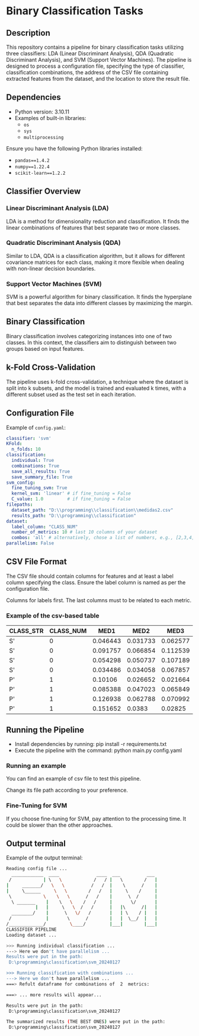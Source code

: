 # Binary Classification Tasks

## Description

This repository contains a pipeline for binary classification tasks utilizing three classifiers: LDA (Linear Discriminant Analysis), QDA (Quadratic Discriminant Analysis), and SVM (Support Vector Machines). The pipeline is designed to process a configuration file, specifying the type of classifier, classification combinations, the address of the CSV file containing extracted features from the dataset, and the location to store the result file.

## Dependencies

- Python version: 3.10.11
- Examples of built-in libraries:
  - `os`
  - `sys`
  - `multiprocessing`

Ensure you have the following Python libraries installed:

- `pandas==1.4.2`
- `numpy==1.22.4`
- `scikit-learn==1.2.2`


## Classifier Overview

### Linear Discriminant Analysis (LDA)

LDA is a method for dimensionality reduction and classification. It finds the linear combinations of features that best separate two or more classes.

### Quadratic Discriminant Analysis (QDA)

Similar to LDA, QDA is a classification algorithm, but it allows for different covariance matrices for each class, making it more flexible when dealing with non-linear decision boundaries.

### Support Vector Machines (SVM)

SVM is a powerful algorithm for binary classification. It finds the hyperplane that best separates the data into different classes by maximizing the margin.

## Binary Classification

Binary classification involves categorizing instances into one of two classes. In this context, the classifiers aim to distinguish between two groups based on input features.

## k-Fold Cross-Validation

The pipeline uses k-fold cross-validation, a technique where the dataset is split into k subsets, and the model is trained and evaluated k times, with a different subset used as the test set in each iteration.

## Configuration File

Example of `config.yaml`:

```yaml
classifier: 'svm'
KFold:
  n_folds: 10
classification:
  individual: True
  combinations: True
  save_all_results: True
  save_summary_file: True
svm_config:
  fine_tuning_svm: True
  kernel_svm: 'linear' # if fine_tuning = False
  C_value: 1.0         # if fine_tuning = False
filepaths:
  dataset_path: "D:\\programming\\classification\\medidas2.csv"
  results_path: "D:\\programming\\classification"
dataset:
  label_column: "CLASS_NUM"
  number_of_metrics: 10 # last 10 columns of your dataset
  combos: 'all' # alternatively, chose a list of numbers, e.g., [2,3,4,5]
parallelism: False
```

## CSV File Format
The CSV file should contain columns for features and at least a label column specifying the class. Ensure the label column is named as per the configuration file.

Columns for labels first. The last columns must to be related to each metric.

### Example of the csv-based table
| CLASS_STR | CLASS_NUM | MED1     | MED2     | MED3     | MED4     | MED5     | MED6     | MED7     | MED8     | MED9     | MED10    |
|-----------|-----------|----------|----------|----------|----------|----------|----------|----------|----------|----------|----------|
| S'        | 0         | 0.046443 | 0.031733 | 0.062577 | 0.662921 | 1.454993 | 2.567878 | 3.973769 | 5.291051 | 7.150222 | 5.19238  |
| S'        | 0         | 0.091757 | 0.066854 | 0.112539 | 0.628205 | 2.648563 | 4.366297 | 6.45142  | 7.92939  | 9.24053  | 9.734327 |
| S'        | 0         | 0.054298 | 0.050737 | 0.107189 | 0.779693 | 1.862557 | 2.785057 | 3.047597 | 2.668143 | 3.671243 | 4.547837 |
| S'        | 0         | 0.034486 | 0.034058 | 0.067857 | 0.347366 | 0.677926 | 1.071743 | 1.391075 | 1.822097 | 2.28103  | 1.475807 |
| P'        | 1         | 0.10106  | 0.026652 | 0.021664 | 0.126798 | 0.325935 | 0.595971 | 0.989863 | 1.283907 | 2.27186  | 1.578473 |
| P'        | 1         | 0.085388 | 0.047023 | 0.065849 | 0.494819 | 1.088841 | 1.878267 | 2.594137 | 2.800037 | 1.636063 | 1.709373 |
| P'        | 1         | 0.126938 | 0.062788 | 0.070992 | 0.903809 | 2.477953 | 4.340351 | 6.919843 | 7.6242   | 3.515227 | 2.550226 |
| P'        | 1         | 0.151652 | 0.0383   | 0.02825  | 0.111576 | 0.707189 | 1.249175 | 1.68092  | 1.945333 | 2.338433 | 2.77214  |

## Running the Pipeline
- Install dependencies by running: pip install -r requirements.txt
- Execute the pipeline with the command: python main.py config.yaml

### Running an example
You can find an example of csv file to test this pipeline.

Change its file path according to your preference.

### Fine-Tuning for SVM
If you choose fine-tuning for SVM, pay attention to the processing time. It could be slower than the other approaches.


## Output terminal
Example of the output terminal:

```bash
Reading config file ...
  ____________  ____              ____  ___          ___   
 /            | \   \            /   / |   \        /   |  
|     _______/   \   \          /   /  |    \      /    |  
|     \______     \   \        /   /   |     \    /     |  
 \            \    \   \      /   /    |      \  /      |  
  \ _______    |    \   \    /   /     |       \/       |  
           |   |     \   \  /   /      |   |\      /|   |  
  ________/    |      \   \/   /       |   | \    / |   |  
 /             |       \      /        |   |  \__/  |   |  
/_____________/         \____/         |___|        |___|  
CLASSIFIER PIPELINE
Loading dataset ...

>>> Running individual classification ...
---> Here we don't have parallelism ...
Results were put in the path:
 D:\programming\classification\svm_20240127 

>>> Running classification with combinations ...
---> Here we don't have parallelism ...
===> Refult dataframe for combinations of  2  metrics:

===> ... more results will appear...

Results were put in the path:
 D:\programming\classification\svm_20240127

The summarized results (THE BEST ONES) were put in the path:
 D:\programming\classification\svm_20240127

```

